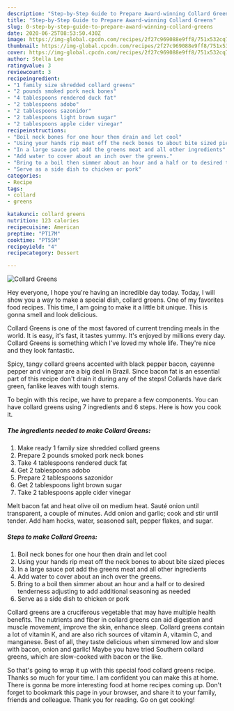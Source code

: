 ```yaml
---
description: "Step-by-Step Guide to Prepare Award-winning Collard Greens"
title: "Step-by-Step Guide to Prepare Award-winning Collard Greens"
slug: 0-step-by-step-guide-to-prepare-award-winning-collard-greens
date: 2020-06-25T08:53:50.430Z
image: https://img-global.cpcdn.com/recipes/2f27c969088e9ff8/751x532cq70/collard-greens-recipe-main-photo.jpg
thumbnail: https://img-global.cpcdn.com/recipes/2f27c969088e9ff8/751x532cq70/collard-greens-recipe-main-photo.jpg
cover: https://img-global.cpcdn.com/recipes/2f27c969088e9ff8/751x532cq70/collard-greens-recipe-main-photo.jpg
author: Stella Lee
ratingvalue: 3
reviewcount: 3
recipeingredient:
- "1 family size shredded collard greens"
- "2 pounds smoked pork neck bones"
- "4 tablespoons rendered duck fat"
- "2 tablespoons adobo"
- "2 tablespoons sazonidor"
- "2 tablespoons light brown sugar"
- "2 tablespoons apple cider vinegar"
recipeinstructions:
- "Boil neck bones for one hour then drain and let cool"
- "Using your hands rip meat off the neck bones to about bite sized pieces"
- "In a large sauce pot add the greens meat and all other ingredients"
- "Add water to cover about an inch over the greens."
- "Bring to a boil then simmer about an hour and a half or to desired tenderness adjusting to add additional seasoning as needed"
- "Serve as a side dish to chicken or pork"
categories:
- Recipe
tags:
- collard
- greens

katakunci: collard greens 
nutrition: 123 calories
recipecuisine: American
preptime: "PT17M"
cooktime: "PT55M"
recipeyield: "4"
recipecategory: Dessert

---
```



![Collard Greens](https://img-global.cpcdn.com/recipes/2f27c969088e9ff8/751x532cq70/collard-greens-recipe-main-photo.jpg)

Hey everyone, I hope you're having an incredible day today. Today, I will show you a way to make a special dish, collard greens. One of my favorites food recipes. This time, I am going to make it a little bit unique. This is gonna smell and look delicious.

Collard Greens is one of the most favored of current trending meals in the world. It is easy, it's fast, it tastes yummy. It's enjoyed by millions every day. Collard Greens is something which I've loved my whole life. They're nice and they look fantastic.

Spicy, tangy collard greens accented with black pepper bacon, cayenne pepper and vinegar are a big deal in Brazil. Since bacon fat is an essential part of this recipe don&#39;t drain it during any of the steps! Collards have dark green, fanlike leaves with tough stems.


To begin with this recipe, we have to prepare a few components. You can have collard greens using 7 ingredients and 6 steps. Here is how you cook it.

<!--inarticleads1-->

##### The ingredients needed to make Collard Greens:

1. Make ready 1 family size shredded collard greens
1. Prepare 2 pounds smoked pork neck bones
1. Take 4 tablespoons rendered duck fat
1. Get 2 tablespoons adobo
1. Prepare 2 tablespoons sazonidor
1. Get 2 tablespoons light brown sugar
1. Take 2 tablespoons apple cider vinegar


Melt bacon fat and heat olive oil on medium heat. Sauté onion until transparent, a couple of minutes. Add onion and garlic; cook and stir until tender. Add ham hocks, water, seasoned salt, pepper flakes, and sugar. 

<!--inarticleads2-->

##### Steps to make Collard Greens:

1. Boil neck bones for one hour then drain and let cool
1. Using your hands rip meat off the neck bones to about bite sized pieces
1. In a large sauce pot add the greens meat and all other ingredients
1. Add water to cover about an inch over the greens.
1. Bring to a boil then simmer about an hour and a half or to desired tenderness adjusting to add additional seasoning as needed
1. Serve as a side dish to chicken or pork


Collard greens are a cruciferous vegetable that may have multiple health benefits. The nutrients and fiber in collard greens can aid digestion and muscle movement, improve the skin, enhance sleep. Collard greens contain a lot of vitamin K, and are also rich sources of vitamin A, vitamin C, and manganese. Best of all, they taste delicious when simmered low and slow with bacon, onion and garlic! Maybe you have tried Southern collard greens, which are slow-cooked with bacon or the like. 

So that's going to wrap it up with this special food collard greens recipe. Thanks so much for your time. I am confident you can make this at home. There is gonna be more interesting food at home recipes coming up. Don't forget to bookmark this page in your browser, and share it to your family, friends and colleague. Thank you for reading. Go on get cooking!
